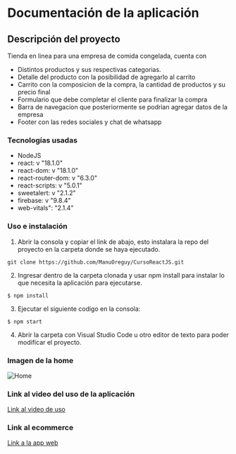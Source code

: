 # Documentación de la aplicación

## Descripción del proyecto

Tienda en linea para una empresa de comida congelada, cuenta con
* Distintos productos y sus respectivas categorias.
* Detalle del producto con la posibilidad de agregarlo al carrito
* Carrito con la composicion de la compra, la cantidad de productos y su precio final
* Formulario que debe completar el cliente para finalizar la compra
* Barra de navegacion que posteriormente se podrian agregar datos de la empresa
* Footer con las redes sociales y chat de whatsapp

### Tecnologías usadas

* NodeJS
* react: v "18.1.0"
* react-dom: v "18.1.0"
* react-router-dom: v "6.3.0"
* react-scripts: v "5.0.1"
* sweetalert: v "2.1.2"
* firebase: v "9.8.4"
* web-vitals": "2.1.4"

### Uso e instalación

1. Abrir la consola y copiar el link de abajo, esto instalara la repo del proyecto en la carpeta donde se haya ejecutado.

```
git clone https://github.com/ManuOreguy/CursoReactJS.git
```

2. Ingresar dentro de la carpeta clonada y usar npm install para instalar lo que necesita la aplicación para ejecutarse.

````
$ npm install
````

3. Ejecutar el siguiente codigo en la consola:

````
$ npm start
````

4. Abrir la carpeta con Visual Studio Code u otro editor de texto para poder modificar el proyecto.

### Imagen de la home

![Home](/src/img/HomeSevuchitas.png "Home")

### Link al video del uso de la aplicación

[Link al video de uso](https://youtu.be/qs9z66CL430)

### Link al ecommerce

[Link a la app web]()